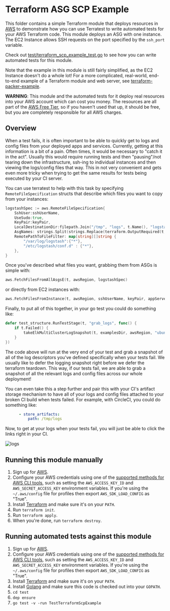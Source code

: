 # Terraform ASG SCP Example

This folder contains a simple Terraform module that deploys resources in [AWS](https://aws.amazon.com/) to demonstrate
how you can use Terratest to write automated tests for your AWS Terraform code. This module deploys an ASG with one instance.
The EC2 Instance allows SSH requests on the port specified by the `ssh_port` variable. 

Check out [test/terraform_scp_example_test.go](https://github.com/terraform-modules-krish/terratest/blob/v0.13.6/test/terraform_scp_example_test.go) to see how you can write
automated tests for this module.

Note that the example in this module is still fairly simplified, as the EC2 Instance doesn't do a whole lot! For a more
complicated, real-world, end-to-end example of a Terraform module and web server, see
[terraform-packer-example](https://github.com/terraform-modules-krish/terratest/blob/v0.13.6/examples/terraform-packer-example).

**WARNING**: This module and the automated tests for it deploy real resources into your AWS account which can cost you
money. The resources are all part of the [AWS Free Tier](https://aws.amazon.com/free/), so if you haven't used that up,
it should be free, but you are completely responsible for all AWS charges.

## Overview 

When a test fails, it is often important to be able to quickly get to logs and config files from your deployed apps and services. Currently, getting at this information is a bit of a pain. Often times, it would be necessary to "catch it in the act". Usually this would require running tests and then "pausing"/not tearing down the infrastructure, ssh-ing to individual instances and then viewing the logs/config files that way. This in not very convenient and gets even more tricky when trying to get the same results for tests being executed by your CI server.

You can use terratest to help with this task by specifying `RemoteFileSpecification` structs that describe which files you want to copy from your instances:

```go
logstashSpec := aws.RemoteFileSpecification{
	SshUser:sshUserName,
	UseSudo:true,
	KeyPair:keyPair,
	LocalDestinationDir:filepath.Join("/tmp", "logs", t.Name(), "logstash"),
	AsgNames: strings.Split(strings.Replace(terraform.OutputRequired(t, terraformOptions, "logstash_server_asg_names"), "\n", "", -1), ","),
	RemotePathToFileFilter: map[string][]string {
		"/var/log/logstash":{"*"},
		"/etc/logstash/conf.d" : {"*"},
	},
}
```

Once you've described what files you want, grabbing them from ASGs is simple with:
```go
aws.FetchFilesFromAllAsgsE(t, awsRegion, logstashSpec)
```

or directly from EC2 instances with:
```go
aws.FetchFilesFromInstance(t, awsRegion, sshUserName, keyPair, appServerInstanceId, true, appServerConfig, filepath.Join("/tmp", "logs", t.Name(), "app_server"), []string{"*.yml", "caFile", "*.key", "*.pem"})
```

Finally, to put all of this together, in your go test you could do something like:

```go
defer test_structure.RunTestStage(t, "grab_logs", func() {
	if t.Failed() {
		takeElkMultiClusterLogSnapshot(t, examplesDir, awsRegion, "ubuntu")
	}
})
```

The code above will run at the very end of your test and grab a snapshot of all of the log descriptors you've defined specifically when your tests fail. We usually like to defer the logging snapshot right before we defer the terraform teardown. This way, if our tests fail, we are able to grab a snapshot of all the relevant logs and config files across our whole deployment!

You can even take this a step further and pair this with your CI's artifact storage mechanism to have all of your logs and config files attached to your broken CI build when tests failed. For example, with CircleCI, you could do something like:

```yml
      - store_artifacts:
          path: /tmp/logs
```

Now, to get at your logs when your tests fail, you will just be able to click the links right in your CI.

![logs](https://user-images.githubusercontent.com/34349331/46639252-086e0a00-cb33-11e8-8dd2-9be73ca2af56.gif)

## Running this module manually

1. Sign up for [AWS](https://aws.amazon.com/).
1. Configure your AWS credentials using one of the [supported methods for AWS CLI
   tools](https://docs.aws.amazon.com/cli/latest/userguide/cli-chap-getting-started.html), such as setting the
   `AWS_ACCESS_KEY_ID` and `AWS_SECRET_ACCESS_KEY` environment variables. If you're using the `~/.aws/config` file for profiles then export `AWS_SDK_LOAD_CONFIG` as "True".
1. Install [Terraform](https://www.terraform.io/) and make sure it's on your `PATH`.
1. Run `terraform init`.
1. Run `terraform apply`.
1. When you're done, run `terraform destroy`.




## Running automated tests against this module

1. Sign up for [AWS](https://aws.amazon.com/).
1. Configure your AWS credentials using one of the [supported methods for AWS CLI
   tools](https://docs.aws.amazon.com/cli/latest/userguide/cli-chap-getting-started.html), such as setting the
   `AWS_ACCESS_KEY_ID` and `AWS_SECRET_ACCESS_KEY` environment variables. If you're using the `~/.aws/config` file for profiles then export `AWS_SDK_LOAD_CONFIG` as "True".
1. Install [Terraform](https://www.terraform.io/) and make sure it's on your `PATH`.
1. Install [Golang](https://golang.org/) and make sure this code is checked out into your `GOPATH`.
1. `cd test`
1. `dep ensure`
1. `go test -v -run TestTerraformScpExample`

